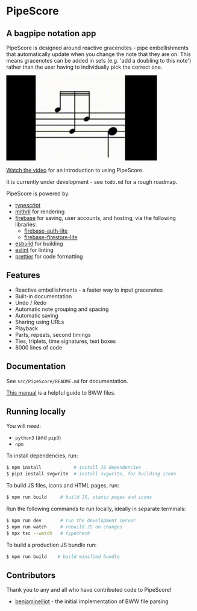 # PipeScore

## A bagpipe notation app

PipeScore is designed around reactive gracenotes - pipe embellishments that automatically update when you change the note that they are on. This means gracenotes can be added in sets (e.g. 'add a doubling to this note') rather than the user having to individually pick the correct one.

![GIF of reactive gracenote](dragging-gracenote.gif)

[Watch the video](https://pipescore.web.app/help) for an introduction to using PipeScore.

It is currently under development - see `todo.md` for a rough roadmap.

PipeScore is powered by:

- [typescript](https://www.typescriptlang.org/)
- [mithril](https://mithril.js.org/) for rendering
- [firebase](https://firebase.google.com) for saving, user accounts, and hosting, via the following libraries:
  - [firebase-auth-lite](https://github.com/samuelgozi/firebase-auth-lite)
  - [firebase-firestore-lite](https://github.com/samuelgozi/firebase-firestore-lite)
- [esbuild](https://github.com/evanw/esbuild) for building
- [eslint](https://eslint.org/) for linting
- [prettier](https://prettier.io) for code formatting

## Features

- Reactive embellishments - a faster way to input gracenotes
- Built-in documentation
- Undo / Redo
- Automatic note grouping and spacing
- Automatic saving
- Sharing using URLs
- Playback
- Parts, repeats, second timings
- Ties, triplets, time signatures, text boxes
- 8000 lines of code

## Documentation

See `src/PipeScore/README.md` for documentation.

[This manual](http://bagpipe.ddg-hansa.com/Bagpipe_Reader.pdf) is a helpful guide to BWW files.

## Running locally

You will need:

- `python3` (and `pip3`)
- `npm`

To install dependencies, run:

```bash
$ npm install            # install JS dependencies
$ pip3 install svgwrite  # install svgwrite, for building icons
```

To build JS files, icons and HTML pages, run:

```bash
$ npm run build     # build JS, static pages and icons
```

Run the following commands to run locally, ideally in separate terminals:

```bash
$ npm run dev       # run the development server
$ npm run watch     # rebuild JS on changes
$ npx tsc --watch   # typecheck
```

To build a production JS bundle run:

```bash
$ npm run build    # build minified bundle
```

## Contributors

Thank you to any and all who have contributed code to PipeScore!

- [benjaminelliot](https://github.com/benjaminelliot) - the initial implementation of BWW file parsing
